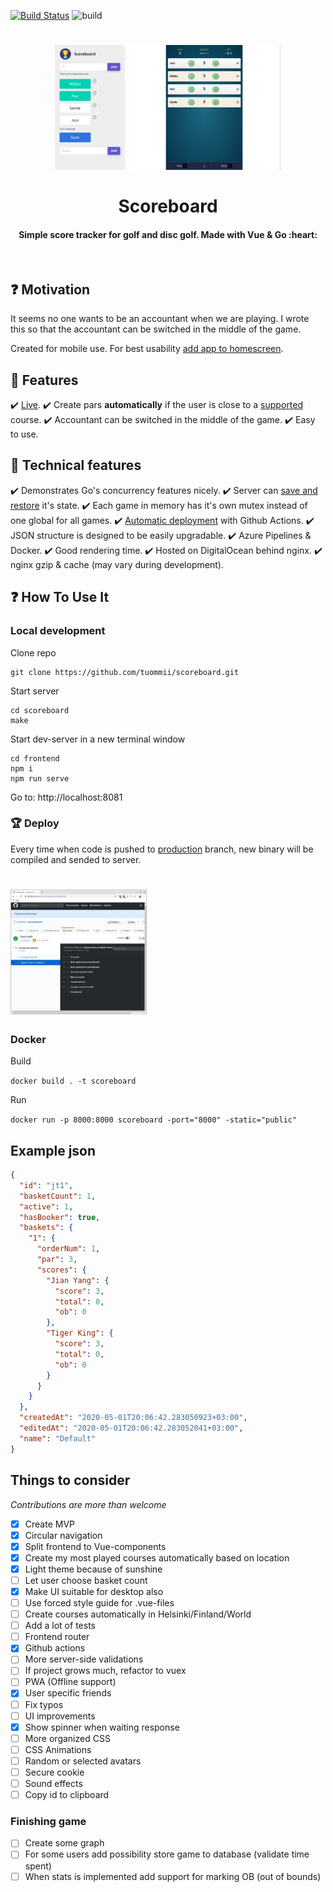 [![Build Status](https://dev.azure.com/tuommii/tuommii/_apis/build/status/tuommii.scoreboard?branchName=master)](https://dev.azure.com/tuommii/tuommii/_build/latest?definitionId=1&branchName=master)
![build](https://github.com/tuommii/scoreboard/workflows/build/badge.svg?branch=master)

<h1 align="center">
    <img src="/assets/screenshot1.png" height="200" />
    <img src="/assets/screenshot2.png" height="200" />
    <br><br>Scoreboard
</h1>

<h4 align="center">Simple score tracker for golf and disc golf. Made with Vue & Go :heart:</h4>
<br>

## :question: Motivation

It seems no one wants to be an accountant when we are playing. I wrote this so that the accountant can be switched in the middle of the game.

Created for mobile use. For best usability [add app to homescreen](https://www.howtogeek.com/196087/how-to-add-websites-to-the-home-screen-on-any-smartphone-or-tablet/).

## :dart: Features

:heavy_check_mark: [Live](https://games.miikka.xyz/).
:heavy_check_mark: Create pars **automatically** if the user is close to a [supported](https://github.com/tuommii/scoreboard/blob/master/assets/courses.json) course.
:heavy_check_mark: Accountant can be switched in the middle of the game.
:heavy_check_mark: Easy to use.

## :memo: Technical features
:heavy_check_mark: Demonstrates Go's concurrency features nicely.
:heavy_check_mark: Server can [save and restore](https://github.com/tuommii/scoreboard/blob/master/cmd/scoreboard/main.go#L40) it's state.
:heavy_check_mark: Each game in memory has it's own mutex instead of one global for all games.
:heavy_check_mark: [Automatic deployment](https://github.com/tuommii/scoreboard/blob/master/.github/workflows/build.yml#L1) with Github Actions.
:heavy_check_mark: JSON structure is designed to be easily upgradable.
:heavy_check_mark: Azure Pipelines & Docker.
:heavy_check_mark: Good rendering time.
:heavy_check_mark: Hosted on DigitalOcean behind nginx.
:heavy_check_mark: nginx gzip & cache (may vary during development).


## :question: How To Use It

### Local development
Clone repo

```
git clone https://github.com/tuommii/scoreboard.git
```

Start server

```
cd scoreboard
make
```

Start dev-server in a new terminal window

```
cd frontend
npm i
npm run serve
```

Go to: http://localhost:8081

### :trophy: Deploy

Every time when code is pushed to [production](https://github.com/tuommii/scoreboard/tree/production) branch, new binary will be compiled and sended to server.

<h1 align="left">
    <img src="/assets/cd.png" height="200" />
</h1>


### Docker
Build

`docker build . -t scoreboard`

Run

`docker run -p 8000:8000 scoreboard -port="8000" -static="public"`



## Example json
```json
{
  "id": "jt1",
  "basketCount": 1,
  "active": 1,
  "hasBooker": true,
  "baskets": {
    "1": {
      "orderNum": 1,
      "par": 3,
      "scores": {
        "Jian Yang": {
          "score": 3,
          "total": 0,
          "ob": 0
        },
        "Tiger King": {
          "score": 3,
          "total": 0,
          "ob": 0
        }
      }
    }
  },
  "createdAt": "2020-05-01T20:06:42.283050923+03:00",
  "editedAt": "2020-05-01T20:06:42.283052041+03:00",
  "name": "Default"
}
```

## Things to consider
_Contributions are more than welcome_
- [x] Create MVP
- [x] Circular navigation
- [x] Split frontend to Vue-components
- [x] Create my most played courses automatically based on location
- [x] Light theme because of sunshine
- [ ] Let user choose basket count
- [x] Make UI suitable for desktop also
- [ ] Use forced style guide for .vue-files
- [ ] Create courses automatically in Helsinki/Finland/World
- [ ] Add a lot of tests
- [ ] Frontend router
- [x] Github actions
- [ ] More server-side validations
- [ ] If project grows much, refactor to vuex
- [ ] PWA (Offline support)
- [x] User specific friends
- [ ] Fix typos
- [ ] UI improvements
- [x] Show spinner when waiting response
- [ ] More organized CSS
- [ ] CSS Animations
- [ ] Random or selected avatars
- [ ] Secure cookie
- [ ] Sound effects
- [ ] Copy id to clipboard

### Finishing game
- [ ] Create some graph
- [ ] For some users add possibility store game to database (validate time spent)
- [ ] When stats is implemented add support for marking OB (out of bounds)
